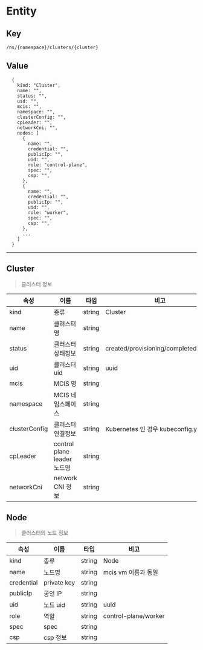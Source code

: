 # Entity

## Key
```
/ns/{namespace}/clusters/{cluster}
```

## Value
```
  {
    kind: "Cluster",
    name: "",
    status: "",
    uid: "",
    mcis: "",
    namespace: "",
    clusterConfig: "",
    cpLeader: "",
    networkCni: "",
    nodes: [
      {
        name: "",
        credential: "",
        publicIp: "",
        uid: "",
        role: "control-plane",
        spec: "",
        csp: "",
      },
      {
        name: "",
        credential: "",
        publicIp: "",
        uid: "",
        role: "worker",
        spec: "",
        csp: "",
      },
      ...
    ]
  }
```

---
## Cluster
> 클러스터 정보

|속성           |이름               |타입   |비고                                  |
|---            |---                |---    |---                                   |
|kind           |종류               |string |Cluster                               |
|name           |클러스터 명        |string |                                      |
|status         |클러스터 상태정보  |string |created/provisioning/completed/failed |
|uid            |클러스터 uid       |string |uuid                                  |
|mcis           |MCIS 명            |string |                                      |
|namespace      |MCIS 네임스페이스  |string |                                      |
|clusterConfig  |클러스터 연결정보  |string |Kubernetes 인 경우 kubeconfig.yaml    |
|cpLeader  |control plane leader 노드명  |string |    |
|networkCni  |network CNI 정보  |string |    |


## Node
> 클러스터의 노드 정보

|속성           |이름               |타입   |비고                       |
|---            |---                |---    |---                        |
|kind           |종류               |string |Node                       |
|name           |노드명             |string |mcis vm 이름과 동일        |
|credential     |private key        |string |                           |
|publicIp       |공인 IP            |string |                           |
|uid            |노드 uid           |string |uuid                       |
|role           |역할               |string |control-plane/worker       |
|spec           |spec               |string |                          |
|csp           |csp 정보               |string |                          |
